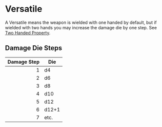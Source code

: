 # Versatile

A Versatile means the weapon is wielded with one handed by default, but if wielded with two hands you may increase the damage die by one step. See [Two Handed Property](Two%20Handed%20Property.md).

## Damage Die Steps


| Damage Step | Die   |
| ----------: | ----- |
|           1 | d4    |
|           2 | d6    |
|           3 | d8    |
|           4 | d10   |
|           5 | d12   |
|           6 | d12+1 |
|           7 | etc.  |



